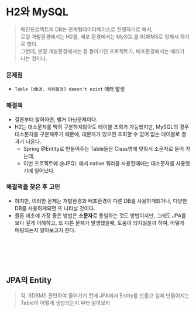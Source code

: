 # H2와 MySQL
 > 메인프로젝트의 DB는 관계형데이터베이스로 진행하기로 해서,  
 > 로컬 개발환경에서는 H2를, 배포 환경에서는 MySQL를 RDBMS로 정해서 하기로 했다.  
 > 그런데, 분명 개발환경에서는 잘 돌아가던 프로젝트가, 배포환경에서는 에러가 나는 것이다.

### 문제점 
 - `Table [db명. 테이블명] doesn't exist` 에러 발생 
 
### 해결책 
 - 결론부터 말하자면, 별거 아닌문제이다.
 - H2는 대소문자를 딱히 구분하지않아도 테이블 조회가 가능했지만, MySQL의 경우 대소문자를 구분해주기 때문에, 대문자가 있으면 조회할 수 없어 없는 테이블로 결과가 나온다.
   - Spring @Entity로 만들어주는 Table들은 Class명에 맞춰서 소문자로 들어 가는데, 
   - 이번 프로젝트에 @JPQL 에서 native 쿼리를 사용할때에는 대소문자를 사용했기에 일어났다. 
   

### 해결책을 찾은 후 고민
 - 하지만, 이러한 문제는 개발환경과 배포환경이 다른 DB를 사용하게되거나, 다양한 DB를 사용하게되면 또 나타날 것이다. 
 - 물론 애초에 가장 좋은 방법은 **소문자**로 통일하는 것도 방법이지만, 그래도 JPA를 보다 깊게 이해하고, 또 다른 문제가 발생했을때, 도움이 되지않을까 하여, 어떻게 매핑되는지 알아보고자 한다.

<br></br>
<br></br>

## JPA의 Entity 
> 각, RDBMS 관련하여 들어가기 전에 JPA에서 Entity를 만들고 실제 만들어지는 Table이 어떻게 생성되는지 부터 알아보자